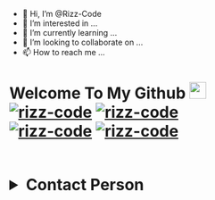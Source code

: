 - 👋 Hi, I’m @Rizz-Code
- 👀 I’m interested in ...
- 🌱 I’m currently learning ...
- 💞️ I’m looking to collaborate on ...
- 📫 How to reach me ...

 # Welcome To My Github <img src="https://raw.githubusercontent.com/iampavangandhi/iampavangandhi/master/gifs/Hi.gif" width="30px"> <a href="https://github.com/rizz-code"><img title="rizz-code" src="https://github-readme-stats.vercel.app/api?username=rizz-code&show_icons=true&include_all_commits=true&theme=radical&cache_seconds=3200"></a> <a href="https://github.com/rizz-code"><img title="rizz-code" src="https://github-readme-stats.vercel.app/api/top-langs/?username=rizz-code&layout=compact&theme=nightowl"></a><br> <a href="https://github.com/rizz-code"><img title="rizz-code" src="https://komarev.com/ghpvc/?username=rizz-code&label=Views&color=green&style=plastic"></a> <a href="https://github.com/rizz-code"><img title="rizz-code" src="https://img.shields.io/github/followers/rizz-code?label=follow&style=social"></a> </p><br>  <details>   <summary><b>Contact Person</b></summary><br>    - <a href="https://t.me/rizz-code"/><img alt="Telegram" align="left" width="22px" src="https://cdn.jsdelivr.net/npm/simple-icons@v3/icons/telegram.svg" /><b>Tele</b></a>   </p> </details>

<!---
Rizz-Code/Rizz-Code is a ✨ special ✨ repository because its `README.md` (this file) appears on your GitHub profile.
You can click the Preview link to take a look at your changes.
--->
